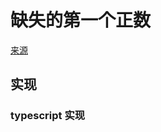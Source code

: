 # 缺失的第一个正数
[来源](https://leetcode.cn/problems/first-missing-positive/)

## 实现

### typescript 实现
```typescript

```
